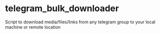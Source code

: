 # telegram_bulk_downloader
Script to download media/files/links from any telegram group to your local machine or remote location
